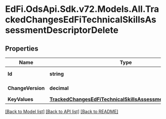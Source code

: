 # EdFi.OdsApi.Sdk.v72.Models.All.TrackedChangesEdFiTechnicalSkillsAssessmentDescriptorDelete

## Properties

Name | Type | Description | Notes
------------ | ------------- | ------------- | -------------
**Id** | **string** | Resource identifier | [optional] 
**ChangeVersion** | **decimal** | Change version | [optional] 
**KeyValues** | [**TrackedChangesEdFiTechnicalSkillsAssessmentDescriptorKey**](TrackedChangesEdFiTechnicalSkillsAssessmentDescriptorKey.md) |  | [optional] 

[[Back to Model list]](../../README.md#documentation-for-models) [[Back to API list]](../../README.md#documentation-for-api-endpoints) [[Back to README]](../../README.md)

